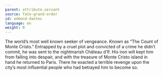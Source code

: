 ```yaml
---
parent: attribute.servant
source: fate-grand-order
id: edmond-dantes
language: en
weight: 0
---
```


The world’s most well known seeker of vengeance.
Known as “The Count of Monte Cristo.”
Entrapped by a cruel plot and convicted of a crime he didn’t commit, he was sent to the nightmarish Château d’If. His iron will kept him from falling into despair, and with the treasure of Monte Cristo island in hand he returned to Paris.
There he exacted a terrible revenge upon the city’s most influential people who had betrayed him to become so.
